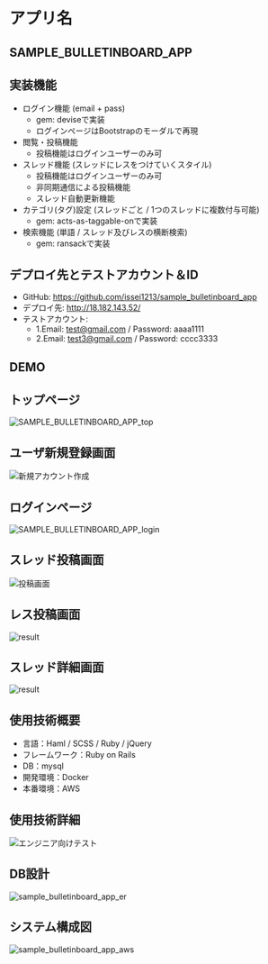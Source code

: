 # アプリ名
## SAMPLE_BULLETINBOARD_APP

## 実装機能
  * ログイン機能 (email + pass)
    * gem: deviseで実装
    * ログインページはBootstrapのモーダルで再現
  * 閲覧・投稿機能
    * 投稿機能はログインユーザーのみ可
  * スレッド機能 (スレッドにレスをつけていくスタイル)
    * 投稿機能はログインユーザーのみ可
    * 非同期通信による投稿機能
    * スレッド自動更新機能
  * カテゴリ(タグ)設定 (スレッドごと / 1つのスレッドに複数付与可能)
    * gem: acts-as-taggable-onで実装
  * 検索機能 (単語 / スレッド及びレスの横断検索)
    * gem: ransackで実装

## デプロイ先とテストアカウント＆ID
- GitHub: https://github.com/issei1213/sample_bulletinboard_app
- デプロイ先: http://18.182.143.52/
- テストアカウント:
  - 1.Email: test@gmail.com / Password: aaaa1111
  - 2.Email: test3@gmail.com / Password: cccc3333

## DEMO
## トップページ
![SAMPLE_BULLETINBOARD_APP_top](https://user-images.githubusercontent.com/59830008/85989857-1a40c080-ba2c-11ea-878f-aeb6661086a6.jpg)

## ユーザ新規登録画面
![新規アカウント作成](https://user-images.githubusercontent.com/59830008/85945894-ad6ded80-b97b-11ea-8297-ea9a4ea75027.jpg)

## ログインページ
![SAMPLE_BULLETINBOARD_APP_login](https://user-images.githubusercontent.com/59830008/85990072-6986f100-ba2c-11ea-9100-711107a4ec44.jpg)

## スレッド投稿画面
![投稿画面](https://user-images.githubusercontent.com/59830008/85945969-2ec58000-b97c-11ea-8444-7bd638f63c69.jpg)

## レス投稿画面
![result](https://user-images.githubusercontent.com/59830008/86021288-e71a2380-ba63-11ea-8339-aff10e27f4b3.gif)

## スレッド詳細画面
![result](https://user-images.githubusercontent.com/59830008/86020601-14b29d00-ba63-11ea-8072-ee0f566a1176.gif)


## 使用技術概要
  - 言語：Haml / SCSS / Ruby / jQuery
  - フレームワーク：Ruby on Rails
  - DB：mysql
  - 開発環境：Docker
  - 本番環境：AWS

## 使用技術詳細
![エンジニア向けテスト](https://user-images.githubusercontent.com/59830008/85945656-371cbb80-b97a-11ea-95bf-00d58c16cf0c.jpg)

## DB設計
![sample_bulletinboard_app_er](https://user-images.githubusercontent.com/59830008/85945515-4bac8400-b979-11ea-950b-075a4ae38cf0.jpg)


## システム構成図
![sample_bulletinboard_app_aws](https://user-images.githubusercontent.com/59830008/85945521-56ffaf80-b979-11ea-893f-1fd608563e45.jpg)

